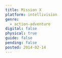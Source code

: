 ```yaml
---
title: Mission X
platform: intellivision
genre:
  - action-adventure
digital: false
physical: true
guide: false
pending: false
posted: 2014-02-14
---
```

